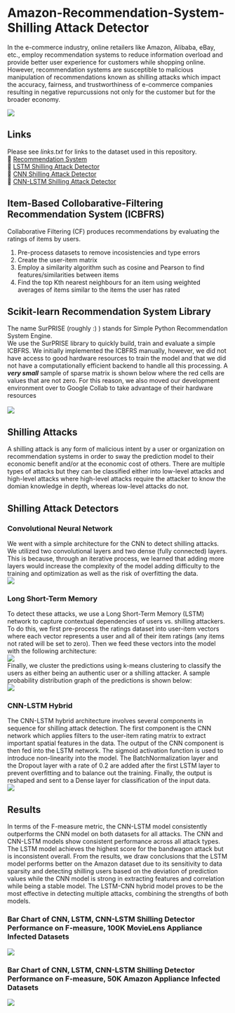 # Amazon-Recommendation-System-Shilling Attack Detector
In the e-commerce industry, online retailers like Amazon, Alibaba, eBay, etc., employ recommendation systems to reduce information overload and provide better user experience for customers while shopping online. However, recommendation systems are susceptible to malicious manipulation of recommendations known as shilling attacks which impact the accuracy, fairness, and trustworthiness of e-commerce companies resulting in negative repurcussions not only for the customer but for the broader economy.

![](roadmap.JPG)

## Links
Please see _*links.txt*_ for links to the dataset used in this repository. <br/>
:link: [Recommendation System](https://colab.research.google.com/drive/19Qat-59Rz7laqR9NSibKeBcxBSBtFptx?usp=sharing) <br/>
:link: [LSTM Shilling Attack Detector](https://colab.research.google.com/drive/1oA1rTGMnUxWPxsm3rWcF8cNecQDPX8yw?usp=sharing) <br/>
:link: [CNN Shilling Attack Detector](https://colab.research.google.com/drive/1E6D4UKCTQL7YVbmplVCWP_BcgSSdCC07?usp=sharing) <br/>
:link: [CNN-LSTM Shilling Attack Detector](https://colab.research.google.com/drive/183Z421C9Tuh52-CHn5HEmmAE9jlmpEb-?usp=sharing)



## Item-Based Collobarative-Filtering Recommendation System (ICBFRS)
Collaborative Filtering (CF) produces recommendations by evaluating the ratings of items by users.<br/>
1) Pre-process datasets to remove incosistencies and type errors
2) Create the user-item matrix
3) Employ a similarity algorithm such as cosine and Pearson to find features/similarities between items
4) Find the top Kth nearest neighbours for an item using weighted averages of items similar to the items the user has rated


## Scikit-learn Recommendation System Library
The name SurPRISE (roughly :) ) stands for Simple Python RecommendatIon System Engine. <br/>
We use the SurPRISE library to quickly build, train and evaluate a simple ICBFRS.
We initially implemented the ICBFRS manually, however, we did not have access to good hardware
resources to train the model and that we did not have a computationally efficient backend to handle all this processing. A _**very small**_ sample of sparse matrix is shown below where the red cells are values that are not zero. For this reason, we also moved our development environment over to Google Collab to take advantage of their hardware resources<br/><br/>
![](sparse_matrix.JPG)
<br/>

## Shilling Attacks
A shilling attack is any form of malicious intent by a user or organization on recommendation systems in order to sway the prediction model to their economic benefit and/or at the economic cost of others. There are multiple types of attacks but they can be classified either into low-level attacks and high-level attacks where high-level attacks require the attacker to know the domian knowledge in depth, whereas low-level attacks do not. <br/>

## Shilling Attack Detectors

### Convolutional Neural Network
We went with a simple architecture for the CNN to detect shilling attacks. We utilized two convolutional layers
and two dense (fully connected) layers. This is because, through an iterative process, we learned that
adding more layers would increase the complexity of
the model adding difficulty to the training and optimization as well as the risk of overfitting the data. <br/>
![](CNN.JPG)

### Long Short-Term Memory
To detect these attacks, we use a Long Short-Term Memory (LSTM) network to capture contextual dependencies of users vs. shilling attackers. To do this, we first pre-process the ratings dataset into user-item vectors where each vector represents a user and all of their item ratings (any items not rated will be set to zero). Then we feed these vectors into the model with the following architecture: <br/>
![](lstm_architecture.JPG)
<br/>
Finally, we cluster the predictions using k-means clustering to classify the users as either being an authentic user or a shilling attacker. A sample probability distribution graph of the predictions is shown below: </br>
![](lstm_probability_distribution.JPG)

### CNN-LSTM Hybrid
The CNN-LSTM hybrid architecture involves several components in
sequence for shilling attack detection. The first component is the CNN network which applies filters to the
user-item rating matrix to extract important spatial features in the data. The output of the CNN component is then fed
into the LSTM network. The sigmoid
activation function is used to introduce non-linearity into the model. The BatchNormalization
layer and the Dropout layer with a rate of 0.2 are added after the first LSTM layer to prevent
overfitting and to balance out the training. Finally, the output is reshaped and sent to a Dense
layer for classification of the input data. <br/>
![](CNN-LSTM.jpg)

## Results
In terms of the F-measure metric, the CNN-LSTM model consistently outperforms the CNN model on both datasets for all attacks. The CNN and CNN-LSTM models show consistent performance across all attack types. The LSTM model achieves the highest score for the bandwagon attack but is inconsistent overall. From the results, we draw conclusions that the LSTM model performs better on the Amazon dataset due to its sensitivity to data sparsity and detecting shilling users based on the deviation of prediction values while the CNN model is strong in extracting features and correlation while being a stable model. The LSTM-CNN hybrid model proves to be the most effective in detecting multiple attacks, combining the strengths of both models. <br/>
### Bar Chart of CNN, LSTM, CNN-LSTM Shilling Detector Performance on F-measure, 100K MovieLens Appliance Infected Datasets
![](MovieLens_Analysis_Fmeasure.JPG)
### Bar Chart of CNN, LSTM, CNN-LSTM Shilling Detector Performance on F-measure, 50K Amazon Appliance Infected Datasets
![](Amazon_Analysis_Fmeasure.JPG)
